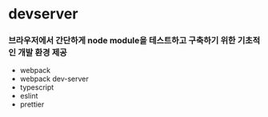 # devserver


### 브라우저에서 간단하게 node module을 테스트하고 구축하기 위한 기초적인 개발 환경 제공
- webpack 
- webpack dev-server
- typescript
- eslint
- prettier
